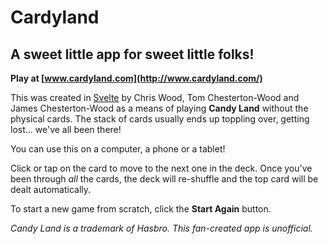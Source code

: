# Cardyland
## A sweet little app for sweet little folks!

**Play at [www.cardyland.com](http://www.cardyland.com/)**

This was created in [Svelte](https://svelte.dev/) by Chris Wood, Tom Chesterton-Wood and James Chesterton-Wood as a means of playing
**Candy Land** without the physical cards. The stack of cards usually ends up toppling over, getting lost...
we've all been there!

You can use this on a computer, a phone or a tablet!

Click or tap on the card to move to the next one in the deck. Once you've been through *all* the cards,
the deck will re-shuffle and the top card will be dealt automatically.

To start a new game from scratch, click the **Start Again** button.

*Candy Land is a trademark of Hasbro. This fan-created app is unofficial.*
